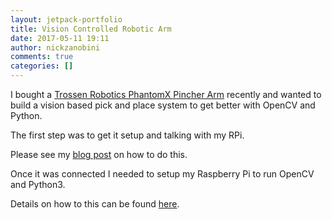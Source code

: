 ```yaml
---
layout: jetpack-portfolio
title: Vision Controlled Robotic Arm
date: 2017-05-11 19:11
author: nickzanobini
comments: true
categories: []
---
```

I bought a <a href="http://www.trossenrobotics.com/p/PhantomX-Pincher-Robot-Arm.aspx" target="_blank" rel="noopener noreferrer">Trossen Robotics PhantomX Pincher Arm</a> recently and wanted to build a vision based pick and place system to get better with OpenCV and Python.

The first step was to get it setup and talking with my RPi.

Please see my <a href="https://nickzanobini.wordpress.com/2016/11/05/connecting-trossen-robotics-phantomx-pincher-arm-to-a-raspberry-pi/">blog post</a> on how to do this.

Once it was connected I needed to setup my Raspberry Pi to run OpenCV and Python3.

Details on how to this can be found <a href="https://nickzanobini.wordpress.com/2017/02/24/installing-opencv-and-pyqt5-on-raspberry-pi/">here</a>.

&nbsp;
